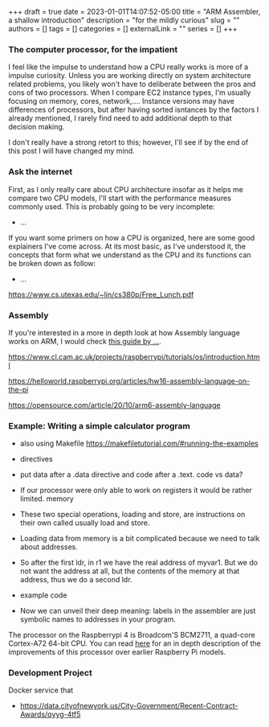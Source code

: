 +++ 
draft = true
date = 2023-01-01T14:07:52-05:00
title = "ARM Assembler, a shallow introduction"
description = "for the mildly curious"
slug = ""
authors = []
tags = []
categories = []
externalLink = ""
series = []
+++

### The computer processor, for the impatient

I feel like the impulse to understand how a CPU really works is more of a impulse curiosity. Unless you are working directly on system architecture related problems, you likely won't have to deliberate between the pros and cons of two processors. When I compare EC2 instance types, I'm usually focusing on memory, cores, network,.... Instance versions may have differences of processors, but after having sorted isntances by the factors I already mentioned, I rarely find need to add additional depth to that decision making. 

I don't really have a strong retort to this; however, I'll see if by the end of this post I will have changed my mind. 

### Ask the internet


First, as I only really care about CPU architecture insofar as it helps me compare two CPU models, I'll start with the performance measures commonly used. This is probably going to be very incomplete:
- ...


If you want some primers on how a CPU is organized, here are some good explainers I've come across. At its most basic, as I've understood it, the concepts that form what we understand as the CPU and its functions can be broken down as follow:
- ...

https://www.cs.utexas.edu/~lin/cs380p/Free_Lunch.pdf

### Assembly


If you're interested in a more in depth look at how Assembly language works on ARM, I would check [this guide by ...](https://thinkingeek.com/arm-assembler-raspberry-pi/). 

https://www.cl.cam.ac.uk/projects/raspberrypi/tutorials/os/introduction.html

https://helloworld.raspberrypi.org/articles/hw16-assembly-language-on-the-pi

https://opensource.com/article/20/10/arm6-assembly-language

### Example: Writing a simple calculator program

- also using Makefile
https://makefiletutorial.com/#running-the-examples

- directives
- put data after a .data directive and code after a .text. code vs data?

- If our processor were only able to work on registers it would be rather limited. memory 
- These two special operations, loading and store, are instructions on their own called usually load and store.
- Loading data from memory is a bit complicated because we need to talk about addresses.
- So after the first ldr, in r1 we have the real address of myvar1. But we do not want the address at all, but the contents of the memory at that address, thus we do a second ldr.
- example code 

- Now we can unveil their deep meaning: labels in the assembler are just symbolic names to addresses in your program.




The processor on the Raspberrypi 4 is Broadcom'S BCM2711, a quad-core Cortex-A72 64-bit CPU. You can read [here](http://sandsoftwaresound.net/raspberry-pi-4-arm-cortex-a72-processor/) for an in depth description of the improvements of this processor over earlier Raspberry Pi models. 


### Development Project
Docker service that 
- https://data.cityofnewyork.us/City-Government/Recent-Contract-Awards/qyyg-4tf5





